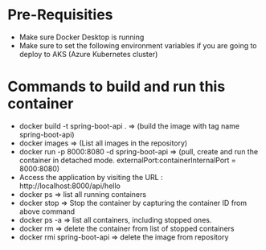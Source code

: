 # Pre-Requisities
   - Make sure Docker Desktop is running
   - Make sure to set the following environment variables if you are going to deploy to AKS (Azure Kubernetes cluster)
   
# Commands to build and run this container
   - docker build -t spring-boot-api .           => (build the image with tag name spring-boot-api)
   - docker images                               => (List all images in the repository)
   - docker run -p 8000:8080 -d spring-boot-api  => (pull, create and run the container in detached mode. externalPort:containerInternalPort = 8000:8080) 
   - Access the application by visiting the URL : http://localhost:8000/api/hello
   - docker ps                                   => list all running containers
   - docker stop <container ID>                  => Stop the container by capturing the container ID from above command
   - docker ps -a                                => list all containers, including stopped ones.
   - docker rm <list of container ids>           => delete the container from list of stopped containers
   - docker rmi spring-boot-api                  => delete the image from repository
